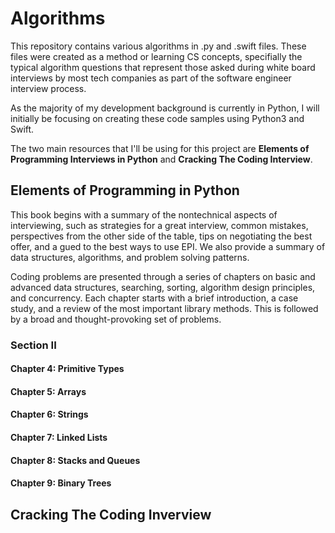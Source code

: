 # Algorithms

This repository contains various algorithms in .py and .swift files.  These files were created as a method or learning CS concepts, specifially the typical algorithm questions that represent those asked during white board interviews by most tech companies as part of the software engineer interview process.

As the majority of my development background is currently in Python, I will initially be focusing on creating these code samples using Python3 and Swift.

The two main resources that I'll be using for this project are __Elements of Programming Interviews in Python__ and __Cracking The Coding Interview__.

## Elements of Programming in Python
This book begins with a summary of the nontechnical aspects of interviewing, such as strategies for a great interview, common mistakes, perspectives from the other side of the table, tips on negotiating the best offer, and a gued to the best ways to use EPI.  We also provide a summary of data structures, algorithms, and problem solving patterns.

Coding problems are presented through a series of chapters on basic and advanced data structures, searching, sorting, algorithm design principles, and concurrency.  Each chapter starts with a brief introduction, a case study, and a review of the most important library methods.  This is followed by a broad and thought-provoking set of problems.

### Section II
#### Chapter 4: Primitive Types

#### Chapter 5: Arrays

#### Chapter 6: Strings

#### Chapter 7: Linked Lists

#### Chapter 8: Stacks and Queues

#### Chapter 9: Binary Trees

## Cracking The Coding Inverview
